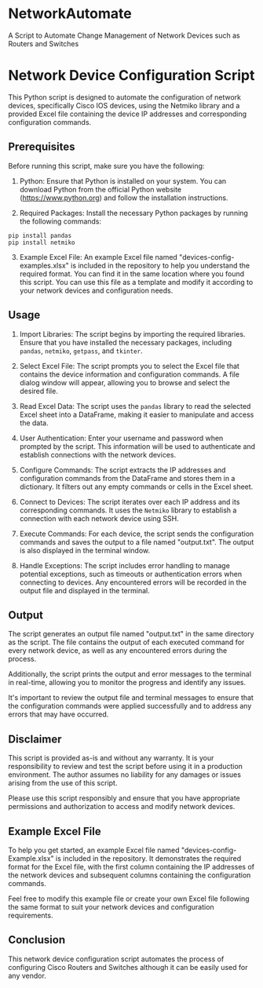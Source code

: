 # NetworkAutomate
A Script to Automate Change Management of Network Devices such as Routers and Switches

# Network Device Configuration Script

This Python script is designed to automate the configuration of network devices, specifically Cisco IOS devices, using the Netmiko library and a provided Excel file containing the device IP addresses and corresponding configuration commands.

## Prerequisites

Before running this script, make sure you have the following:

1. Python: Ensure that Python is installed on your system. You can download Python from the official Python website (https://www.python.org) and follow the installation instructions.

2. Required Packages: Install the necessary Python packages by running the following commands:

```
pip install pandas
pip install netmiko
```

3. Example Excel File: An example Excel file named "devices-config-examples.xlsx" is included in the repository to help you understand the required format. You can find it in the same location where you found this script. You can use this file as a template and modify it according to your network devices and configuration needs.

## Usage

1. Import Libraries: The script begins by importing the required libraries. Ensure that you have installed the necessary packages, including `pandas`, `netmiko`, `getpass`, and `tkinter`.

2. Select Excel File: The script prompts you to select the Excel file that contains the device information and configuration commands. A file dialog window will appear, allowing you to browse and select the desired file.

3. Read Excel Data: The script uses the `pandas` library to read the selected Excel sheet into a DataFrame, making it easier to manipulate and access the data.

4. User Authentication: Enter your username and password when prompted by the script. This information will be used to authenticate and establish connections with the network devices.

5. Configure Commands: The script extracts the IP addresses and configuration commands from the DataFrame and stores them in a dictionary. It filters out any empty commands or cells in the Excel sheet.

6. Connect to Devices: The script iterates over each IP address and its corresponding commands. It uses the `Netmiko` library to establish a connection with each network device using SSH.

7. Execute Commands: For each device, the script sends the configuration commands and saves the output to a file named "output.txt". The output is also displayed in the terminal window.

8. Handle Exceptions: The script includes error handling to manage potential exceptions, such as timeouts or authentication errors when connecting to devices. Any encountered errors will be recorded in the output file and displayed in the terminal.

## Output

The script generates an output file named "output.txt" in the same directory as the script. The file contains the output of each executed command for every network device, as well as any encountered errors during the process.

Additionally, the script prints the output and error messages to the terminal in real-time, allowing you to monitor the progress and identify any issues.

It's important to review the output file and terminal messages to ensure that the configuration commands were applied successfully and to address any errors that may have occurred.

## Disclaimer

This script is provided as-is and without any warranty. It is your responsibility to review and test the script before using it in a production environment. The author assumes no liability for any damages or issues arising from the use of this script.

Please use this script responsibly and ensure that you have appropriate permissions and authorization to access and modify network devices.

## Example Excel File

To help you get started, an example Excel file named "devices-config-Example.xlsx" is included in the repository. It demonstrates the required format for the Excel file, with the first column containing the IP addresses of the network devices and subsequent columns containing the configuration commands.

Feel free to modify this example file or create your own Excel file following the same format to suit your network devices and configuration requirements.

## Conclusion

This network device configuration script automates the process of configuring Cisco Routers and Switches although it can be easily used for any vendor. 
